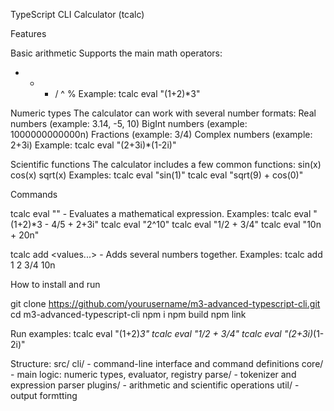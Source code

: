 TypeScript CLI Calculator (tcalc)


Features

Basic arithmetic
Supports the main math operators:
+  -  *  /  ^  %
Example: 
tcalc eval "(1+2)*3"

Numeric types
The calculator can work with several number formats:
Real numbers (example: 3.14, -5, 10)
BigInt numbers (example: 1000000000000n)
Fractions (example: 3/4)
Complex numbers (example: 2+3i)
Example:
tcalc eval "(2+3i)*(1-2i)"

Scientific functions
The calculator includes a few common functions:
sin(x)
cos(x)
sqrt(x)
Examples:
tcalc eval "sin(1)"
tcalc eval "sqrt(9) + cos(0)"

Commands

tcalc eval "<expression>" - Evaluates a mathematical expression.
Examples:
tcalc eval "(1+2)*3 - 4/5 + 2+3i"
tcalc eval "2^10"
tcalc eval "1/2 + 3/4"
tcalc eval "10n + 20n"

tcalc add <values...> - Adds several numbers together.
Examples:
tcalc add 1 2 3/4 10n

How to install and run

git clone https://github.com/yourusername/m3-advanced-typescript-cli.git
cd m3-advanced-typescript-cli
npm i
npm build
npm link

Run examples:
tcalc eval "(1+2)*3"
tcalc eval "1/2 + 3/4"
tcalc eval "(2+3i)*(1-2i)"


Structure:
src/
  cli/         - command-line interface and command definitions
  core/        - main logic: numeric types, evaluator, registry
  parse/       - tokenizer and expression parser
  plugins/     - arithmetic and scientific operations
  util/        - output formtting

